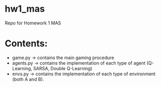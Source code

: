 # hw1_mas
Repo for Homework 1 MAS

# Contents:
 * game.py -> contains the main gaming procedure
 * agents.py -> contains the implementation of each type of agent (Q-Learning, SARSA, Double Q-Learning)
 * envs.py -> contains the implementation of each type of environment (both A and B).
